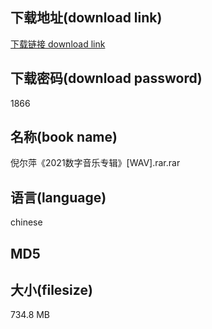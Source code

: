 ## 下载地址(download link)
[下载链接 download link](https://tutu365.netlify.app/?s=%E5%80%AA%E5%B0%94%E8%90%8D%E3%80%8A2021%E6%95%B0%E5%AD%97%E9%9F%B3%E4%B9%90%E4%B8%93%E8%BE%91%E3%80%8B%5BWAV%5D.rar)

## 下载密码(download password)
1866

## 名称(book name)
倪尔萍《2021数字音乐专辑》[WAV].rar.rar

## 语言(language)
chinese

## MD5


## 大小(filesize)
734.8 MB
